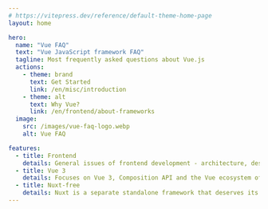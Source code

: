 ```yaml
---
# https://vitepress.dev/reference/default-theme-home-page
layout: home

hero:
  name: "Vue FAQ"
  text: "Vue JavaScript framework FAQ"
  tagline: Most frequently asked questions about Vue.js
  actions:
    - theme: brand
      text: Get Started
      link: /en/misc/introduction
    - theme: alt
      text: Why Vue?
      link: /en/frontend/about-frameworks
  image:
    src: /images/vue-faq-logo.webp
    alt: Vue FAQ

features:
  - title: Frontend
    details: General issues of frontend development - architecture, design patterns, best practices are discussed
  - title: Vue 3
    details: Focuses on Vue 3, Composition API and the Vue ecosystem of recent years.
  - title: Nuxt-free
    details: Nuxt is a separate standalone framework that deserves its own FAQ
---
```

